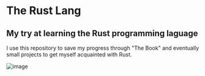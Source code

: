 # The Rust Lang
## My try at learning the Rust programming laguage

I use this repository to save my progress through "The Book" and eventually small projects 
to get myself acquainted with Rust.

![image](https://rustacean.net/assets/rustacean-flat-noshadow.svg)

